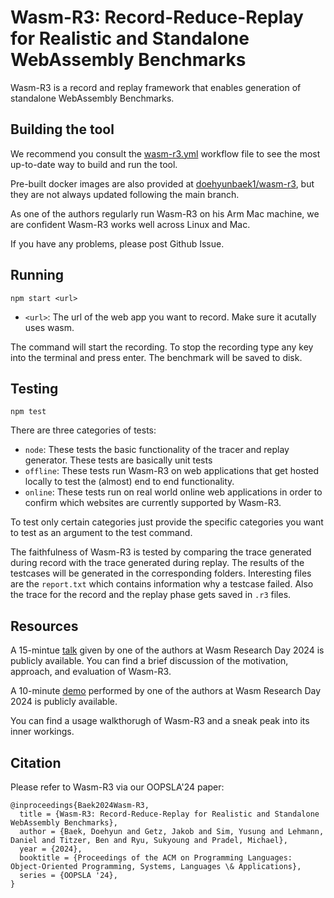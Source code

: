 # Wasm-R3: Record-Reduce-Replay for Realistic and Standalone  WebAssembly Benchmarks

Wasm-R3 is a record and replay framework that enables generation of standalone WebAssembly Benchmarks.

## Building the tool

We recommend you consult the [wasm-r3.yml](.github/workflows/wasm-r3.yml) workflow file to see the most up-to-date way to build and run the tool.

Pre-built docker images are also provided at [doehyunbaek1/wasm-r3](https://hub.docker.com/repository/docker/doehyunbaek1/wasm-r3/), but they are not always updated following the main branch.

As one of the authors regularly run Wasm-R3 on his Arm Mac machine, we are confident Wasm-R3 works well across Linux and Mac.

If you have any problems, please post Github Issue.

## Running
```
npm start <url>
```
- `<url>`: The url of the web app you want to record. Make sure it acutally uses wasm.

The command will start the recording. To stop the recording type any key into the terminal and press enter. The benchmark will be saved to disk.

## Testing 
```
npm test
```
There are three categories of tests:
- `node`: These tests the basic functionality of the tracer and replay generator. These tests are basically unit tests
- `offline`: These tests run Wasm-R3 on web applications that get hosted locally to test the (almost) end to end functionality.
- `online`: These tests run on real world online web applications in order to confirm which websites are currently supported by Wasm-R3.

To test only certain categories just provide the specific categories you want to test as an argument to the test command.

The faithfulness of Wasm-R3 is tested by comparing the trace generated during record with the trace generated during replay. The results of the testcases will be generated in the corresponding folders. Interesting files are the `report.txt` which contains information why a testcase failed. Also the trace for the record and the replay phase gets saved in `.r3` files.

## Resources

A 15-mintue [talk](https://youtu.be/2VCQBSy9sOg?si=rfRXaP6OT9iPT3Mi) given by one of the authors at Wasm Research Day 2024 is publicly available.
You can find a brief discussion of the motivation, approach, and evaluation of Wasm-R3.

A 10-minute [demo](https://youtu.be/2VCQBSy9sOg?si=loWLRALA5G9-wiEW&t=867) performed by one of the authors at Wasm Research Day 2024 is publicly available.

You can find a usage walkthorugh of Wasm-R3 and a sneak peak into its inner workings.

## Citation

Please refer to Wasm-R3 via our OOPSLA'24 paper:

```
@inproceedings{Baek2024Wasm-R3,
  title = {Wasm-R3: Record-Reduce-Replay for Realistic and Standalone WebAssembly Benchmarks},
  author = {Baek, Doehyun and Getz, Jakob and Sim, Yusung and Lehmann, Daniel and Titzer, Ben and Ryu, Sukyoung and Pradel, Michael},
  year = {2024},
  booktitle = {Proceedings of the ACM on Programming Languages: Object-Oriented Programming, Systems, Languages \& Applications},
  series = {OOPSLA '24},
}
```
